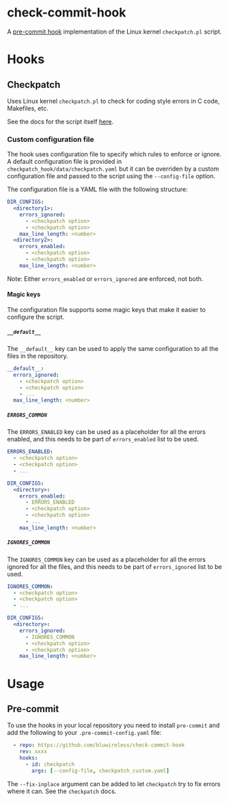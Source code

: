 # check-commit-hook

A [pre-commit hook](https://pre-commit.com/) implementation of the Linux kernel `checkpatch.pl` script.

# Hooks

## Checkpatch

Uses Linux kernel `checkpatch.pl` to check for coding style errors in C code, Makefiles, etc.

See the docs for the script itself [here](https://docs.kernel.org/dev-tools/checkpatch.html).

### Custom configuration file

The hook uses configuration file to specify which rules to enforce or ignore.
A default configuration file is provided in `checkpatch_hook/data/checkpatch.yaml` but it can be overriden
by a custom configuration file and passed to the script using the `--config-file` option.

The configuration file is a YAML file with the following structure:

```yaml
DIR_CONFIGS:
  <directory1>:
    errors_ignored:
      - <checkpatch option>
      - <checkpatch option>
    max_line_length: <number>
  <directory2>:
    errors_enabled:
      - <checkpatch option>
      - <checkpatch option>
    max_line_length: <number>
```

Note: Either `errors_enabled` or `errors_ignored` are enforced, not both.

#### Magic keys

The configuration file supports some magic keys that make it easier to configure the script.

##### `__default__`

The `__default__` key can be used to apply the same configuration to all the files in the repository.

```yaml
__default__:
  errors_ignored:
    - <checkpatch option>
    - <checkpatch option>
    - ...
  max_line_length: <number>
```

##### `ERRORS_COMMON`

The `ERRORS_ENABLED` key can be used as a placeholder for all the errors enabled, and this needs to be part of `errors_enabled` list to be used.

```yaml
ERRORS_ENABLED:
  - <checkpatch option>
  - <checkpatch option>
  - ...

DIR_CONFIGS:
  <directory>:
    errors_enabled:
      - ERRORS_ENABLED
      - <checkpatch option>
      - <checkpatch option>
      - ...
    max_line_length: <number>
```

##### `IGNORES_COMMON`

The `IGNORES_COMMON` key can be used as a placeholder for all the errors ignored for all the files, and this needs to be part of `errors_ignored` list to be used.

```yaml
IGNORES_COMMON:
  - <checkpatch option>
  - <checkpatch option>
  - ...

DIR_CONFIGS:
  <directory>:
    errors_ignored:
      - IGNORES_COMMON
      - <checkpatch option>
      - <checkpatch option>
    max_line_length: <number>
```

# Usage

## Pre-commit

To use the hooks in your local repository you need to install `pre-commit` and add the following to your `.pre-commit-config.yaml` file:

```yaml
  - repo: https://github.com/bluwireless/check-commit-hook
    rev: xxxx
    hooks:
      - id: checkpatch
        args: [--config-file, checkpatch_custom.yaml]
```

The `--fix-inplace` argument can be added to let `checkpatch` try to fix errors where it can.
See the `checkpatch` docs.
